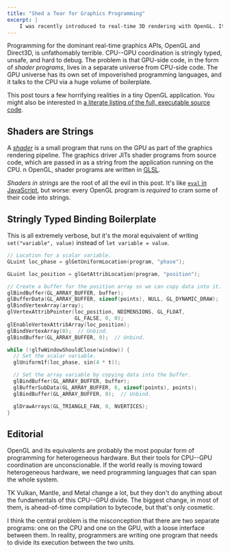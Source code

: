 ```yaml
---
title: "Shed a Tear for Graphics Programming"
excerpt: |
    I was recently introduced to real-time 3D rendering with OpenGL. It was awful. This post describes what went wrong for a language-inclined, graphics-ignorant audience.
---
```

Programming for the dominant real-time graphics APIs, OpenGL and Direct3D, is unfathomably terrible.
CPU--GPU coordination is stringly typed, unsafe, and hard to debug.
The problem is that GPU-side code, in the form of *shader programs*, lives in a separate universe from CPU-side code.
The GPU universe has its own set of impoverished programming languages, and it talks to the CPU via a huge volume of boilerplate.

This post tours a few horrifying realities in a tiny OpenGL application.
You might also be interested in [a literate listing of the full, executable source code][tinygl].

[tinygl]: http://sampsyo.github.io/tinygl/


## Shaders are Strings

A *[shader][]* is a small program that runs on the GPU as part of the graphics rendering pipeline.
The graphics driver JITs shader programs from source code, which are passed in as a string from the application running on the CPU.
n OpenGL, shader programs are written in [GLSL][].

[glsl]: https://www.opengl.org/documentation/glsl/
[shader]: https://en.wikipedia.org/wiki/Shader

*Shaders in strings* are the root of all the evil in this post.
It's like [`eval` in JavaScript][eval], but worse: every OpenGL program is *required* to cram some of their code into strings.

[eval]: https://developer.mozilla.org/en-US/docs/Web/JavaScript/Reference/Global_Objects/eval


## Stringly Typed Binding Boilerplate

This is all extremely verbose, but it's the moral equivalent of writing `set("variable", value)` instead of `let variable = value`.

```c
// Location for a scalar variable.
GLuint loc_phase = glGetUniformLocation(program, "phase");

GLuint loc_position = glGetAttribLocation(program, "position");

// Create a buffer for the position array so we can copy data into it.
glBindBuffer(GL_ARRAY_BUFFER, buffer);
glBufferData(GL_ARRAY_BUFFER, sizeof(points), NULL, GL_DYNAMIC_DRAW);
glBindVertexArray(array);
glVertexAttribPointer(loc_position, NDIMENSIONS, GL_FLOAT,
                      GL_FALSE, 0, 0);
glEnableVertexAttribArray(loc_position);
glBindVertexArray(0);  // Unbind.
glBindBuffer(GL_ARRAY_BUFFER, 0);  // Unbind.

while (!glfwWindowShouldClose(window)) {
  // Set the scalar variable.
  glUniform1f(loc_phase, sin(4 * t));

  // Set the array variable by copying data into the buffer.
  glBindBuffer(GL_ARRAY_BUFFER, buffer);
  glBufferSubData(GL_ARRAY_BUFFER, 0, sizeof(points), points);
  glBindBuffer(GL_ARRAY_BUFFER, 0);  // Unbind.

  glDrawArrays(GL_TRIANGLE_FAN, 0, NVERTICES);
}
```


## Editorial

OpenGL and its equivalents are probably the most popular form of programming for heterogeneous hardware.
But their tools for CPU--GPU coordination are unconscionable.
If the world really is moving toward heterogeneous hardware, we need programming languages that can span the whole system.

TK Vulkan, Mantle, and Metal change a lot, but they don't do anything about the fundamentals of this CPU--GPU divide. The biggest change, in most of them, is ahead-of-time compilation to bytecode, but that's only cosmetic.

I think the central problem is the misconception that there are two separate programs: one on the CPU and one on the GPU, with a loose interface between them.
In reality, programmers are writing one program that needs to divide its execution between the two units.
